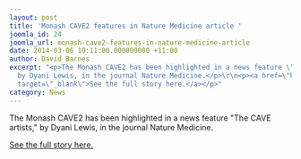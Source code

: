 ```yaml
---
layout: post
title: 'Monash CAVE2 features in Nature Medicine article '
joomla_id: 24
joomla_url: monash-cave2-features-in-nature-medicine-article
date: 2014-03-06 10:11:00.000000000 +11:00
author: David Barnes
excerpt: "<p>The Monash CAVE2 has been highlighted in a news feature \"The CAVE artists,\"
  by Dyani Lewis, in the journal Nature Medicine.</p>\r\n<p><a href=\"http://www.nature.com/nm/journal/v20/n3/full/nm0314-228.html?WT.mc_id=TWT_NatureMedicine\"
  target=\"_blank\">See the full story here.</a></p>"
category: News
---
```

<p>The Monash CAVE2 has been highlighted in a news feature "The CAVE artists," by Dyani Lewis, in the journal Nature Medicine.</p>
<p><a href="http://www.nature.com/nm/journal/v20/n3/full/nm0314-228.html?WT.mc_id=TWT_NatureMedicine" target="_blank">See the full story here.</a></p>
